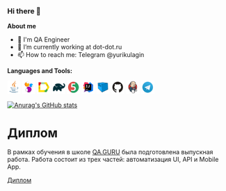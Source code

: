 ### Hi there 👋

**About me**

- 💼 I'm QA Engineer
- 🌱 I’m currently working at dot-dot.ru
- 📫 How to reach me: Telegram @yurikulagin

**Languages and Tools:**

<p align="left">
<img width="6%" title="Java" src="images/logo/Java.svg">
<img width="6%" title="Selenide" src="images/logo/Selenide.svg">
<img width="6%" title="Allure Report" src="images/logo/Allure_Report.svg">
<img width="6%" title="Gradle" src="images/logo/Gradle.svg">
<img width="6%" title="JUnit5" src="images/logo/JUnit5.svg">
<img width="6%" title="IntelliJ IDEA" src="images/logo/Intelij_IDEA.svg">
<img width="6%" title="Selenoid" src="images/logo/Selenoid.svg">
<img width="6%" title="GitHub" src="images/logo/GitHub.svg">
<img width="6%" title="Jenkins" src="images/logo/Jenkins.svg">
<img width="6%" title="Telegram" src="images/logo/Telegram.svg">
</p>

[![Anurag's GitHub stats](https://github-readme-stats.vercel.app/api?username=webprizma)](https://github.com/anuraghazra/github-readme-stats)

# Диплом
В рамках обучения в школе <a href="QA.GURU">QA.GURU</a> была подготовлена выпускная работа.
Работа состоит из трех частей: автоматизация UI, API и Mobile App.

<a href="https://github.com/webprizma/QAGuruDiploma">Диплом</a>
